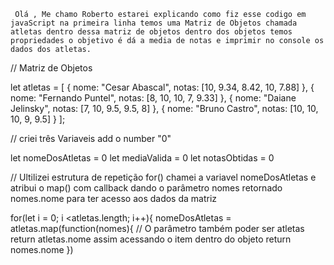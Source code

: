      Olá , Me chamo Roberto estarei explicando como fiz esse codigo em javaScript na primeira linha temos uma Matriz de Objetos chamada atletas dentro dessa matriz de objetos dentro dos objetos temos propriedades o objetivo é dá a media de notas e imprimir no console os dados dos atletas.
 
 // Matriz de Objetos
 
 let atletas = [
    {
      nome: "Cesar Abascal",
      notas: [10, 9.34, 8.42, 10, 7.88]
    },
    {
      nome: "Fernando Puntel",
      notas:  [8, 10, 10, 7, 9.33]
    },
    {
      nome: "Daiane Jelinsky",
      notas: [7, 10, 9.5, 9.5, 8]
    },
    {
      nome: "Bruno Castro",
      notas: [10, 10, 10, 9, 9.5]
    }
   ];
   
   // criei três Variaveis add o number "0"
   
   let nomeDosAtletas = 0
   let mediaValida = 0
   let notasObtidas = 0 
   
   // Ultilizei  estrutura de repetição for()  chamei a variavel nomeDosAtletas e atribui o map() com callback dando o parâmetro nomes retornado nomes.nome para ter acesso aos dados da matriz
   
   for(let i = 0; i <atletas.length; i++){
    nomeDosAtletas = atletas.map(function(nomes){  // O parâmetro também poder ser atletas return atletas.nome assim acessando o item dentro do objeto
        return nomes.nome
    })

